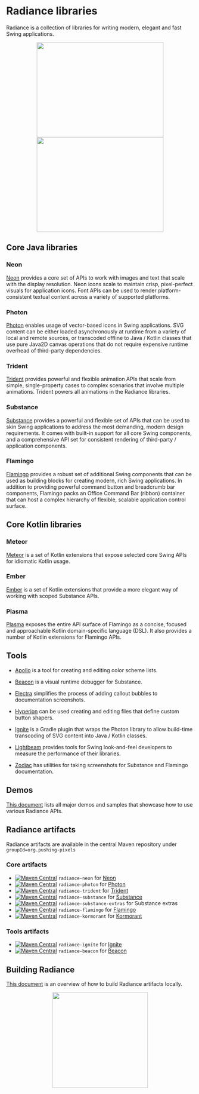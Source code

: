 # Radiance libraries

Radiance is a collection of libraries for writing modern, elegant and fast Swing applications.

<p align="center">
<img src="https://raw.githubusercontent.com/kirill-grouchnikov/radiance/master/docs/images/substance/skins/nebulabrickwall1.png" width="340" height="254" border=0>
<img src="https://raw.githubusercontent.com/kirill-grouchnikov/radiance/master/docs/images/substance/skins/dustcoffee2.png" width="340" height="254" border=0>
</p>

## Core Java libraries

### Neon

[Neon](docs/neon/neon.md) provides a core set of APIs to work with images and text that scale with the display resolution. Neon icons scale to maintain crisp, pixel-perfect visuals for application icons. Font APIs can be used to render platform-consistent textual content across a variety of supported platforms.

### Photon

[Photon](docs/photon/photon.md) enables usage of vector-based icons in Swing applications. SVG content can be either loaded asynchronously at runtime from a variety of local and remote sources, or transcoded offline to Java / Kotlin classes that use pure Java2D canvas operations that do not require expensive runtime overhead of third-party dependencies.

### Trident

[Trident](docs/trident/trident.md) provides powerful and flexible animation APIs that scale from simple, single-property cases to complex scenarios that involve multiple animations. Trident powers all animations in the Radiance libraries.

### Substance

[Substance](docs/substance/substance.md) provides a powerful and flexible set of APIs that can be used to skin Swing applications to address the most demanding, modern design requirements. It comes with built-in support for all core Swing components, and a comprehensive API set for consistent rendering of third-party / application components.

### Flamingo

[Flamingo](docs/flamingo/flamingo.md) provides a robust set of additional Swing components that can be used as building blocks for creating modern, rich Swing applications. In addition to providing powerful command button and breadcrumb bar components, Flamingo packs an Office Command Bar (ribbon) container that can host a complex hierarchy of flexible, scalable application control surface.

## Core Kotlin libraries

### Meteor

[Meteor](docs/kotlin-ext/meteor/meteor.md) is a set of Kotlin extensions that expose selected core Swing APIs for idiomatic Kotlin usage.

### Ember

[Ember](docs/kotlin-ext/ember/ember.md) is a set of Kotlin extensions that provide a more elegant way of working with scoped Substance APIs.

### Plasma

[Plasma](docs/kotlin-ext/plasma/plasma.md) exposes the entire API surface of Flamingo as a concise, focused and approachable Kotlin domain-specific language (DSL). It also provides a number of Kotlin extensions for Flamingo APIs.

## Tools

* [Apollo](docs/tools/apollo/apollo.md) is a tool for creating and editing color scheme lists.

* [Beacon](docs/tools/beacon/beacon.md) is a visual runtime debugger for Substance.

* [Electra](docs/tools/electra/electra.md) simplifies the process of adding callout bubbles to documentation screenshots.

* [Hyperion](docs/tools/hyperion/hyperion.md) can be used creating and editing files that define custom button shapers.

* [Ignite](docs/tools/ignite/ignite.md) is a Gradle plugin that wraps the Photon library to allow build-time transcoding of SVG content into Java / Kotlin classes.

* [Lightbeam](docs/tools/lightbeam/lightbeam.md) provides tools for Swing look-and-feel developers to measure the performance of their libraries.

* [Zodiac](docs/tools/zodiac/zodiac.md) has utilities for taking screenshots for Substance and Flamingo documentation.

## Demos

[This document](docs/demos.md) lists all major demos and samples that showcase how to use various Radiance APIs.

## Radiance artifacts

Radiance artifacts are available in the central Maven repository under `groupId=org.pushing-pixels`

### Core artifacts

* [![Maven Central](https://maven-badges.herokuapp.com/maven-central/org.pushing-pixels/radiance-neon/badge.svg)](https://maven-badges.herokuapp.com/maven-central/org.pushing-pixels/radiance-neon)
`radiance-neon` for [Neon](docs/neon/neon.md)
* [![Maven Central](https://maven-badges.herokuapp.com/maven-central/org.pushing-pixels/radiance-photon/badge.svg)](https://maven-badges.herokuapp.com/maven-central/org.pushing-pixels/radiance-photon) `radiance-photon` for [Photon](docs/photon/photon.md)
* [![Maven Central](https://maven-badges.herokuapp.com/maven-central/org.pushing-pixels/radiance-trident/badge.svg)](https://maven-badges.herokuapp.com/maven-central/org.pushing-pixels/radiance-trident) `radiance-trident` for [Trident](docs/trident/trident.md)
* [![Maven Central](https://maven-badges.herokuapp.com/maven-central/org.pushing-pixels/radiance-substance/badge.svg)](https://maven-badges.herokuapp.com/maven-central/org.pushing-pixels/radiance-substance) `radiance-substance` for [Substance](docs/substance/substance.md)
* [![Maven Central](https://maven-badges.herokuapp.com/maven-central/org.pushing-pixels/radiance-substance-extras/badge.svg)](https://maven-badges.herokuapp.com/maven-central/org.pushing-pixels/radiance-substance-extras) `radiance-substance-extras` for Substance extras
* [![Maven Central](https://maven-badges.herokuapp.com/maven-central/org.pushing-pixels/radiance-flamingo/badge.svg)](https://maven-badges.herokuapp.com/maven-central/org.pushing-pixels/radiance-flamingo) `radiance-flamingo` for [Flamingo](docs/flamingo/flamingo.md)
* [![Maven Central](https://maven-badges.herokuapp.com/maven-central/org.pushing-pixels/radiance-kormorant/badge.svg)](https://maven-badges.herokuapp.com/maven-central/org.pushing-pixels/radiance-kormorant) `radiance-kormorant` for [Kormorant](docs/kormorant/kormorant.md)

### Tools artifacts

* [![Maven Central](https://maven-badges.herokuapp.com/maven-central/org.pushing-pixels/radiance-ignite/badge.svg)](https://maven-badges.herokuapp.com/maven-central/org.pushing-pixels/radiance-ignite) `radiance-ignite` for [Ignite](docs/tools/ignite/ignite.md)
* [![Maven Central](https://maven-badges.herokuapp.com/maven-central/org.pushing-pixels/radiance-beacon/badge.svg)](https://maven-badges.herokuapp.com/maven-central/org.pushing-pixels/radiance-beacon) `radiance-beacon` for [Beacon](docs/tools/beacon/beacon.md)

## Building Radiance

[This document](docs/building.md) is an overview of how to build Radiance artifacts locally.

<p align="center">
<img src="https://raw.githubusercontent.com/kirill-grouchnikov/radiance/master/docs/images/icon/radiance_product_512.png" width="256" height="256" border=0>
</p>
